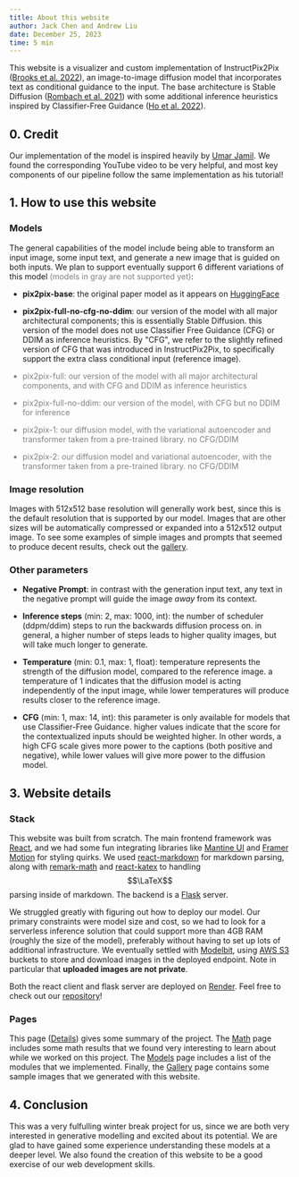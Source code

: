 ```yaml
---
title: About this website
author: Jack Chen and Andrew Liu
date: December 25, 2023
time: 5 min
---
```


This website is a visualizer and custom implementation of InstructPix2Pix ([Brooks et al. 2022](https://arxiv.org/abs/2211.09800)), an image-to-image diffusion model that incorporates text as conditional guidance to the input. The base architecture is Stable Diffusion ([Rombach et al. 2021](https://arxiv.org/abs/2112.10752)) with some additional inference heuristics  inspired by Classifier-Free Guidance ([Ho et al. 2022](https://arxiv.org/abs/2207.12598)).

## 0. Credit

Our implementation of the model is inspired heavily by [Umar Jamil](https://github.com/hkproj/pytorch-stable-diffusion). We found the corresponding YouTube video to be very helpful, and most key components of our pipeline follow the same implementation as his tutorial!

## 1. How to use this website 

### Models

The general capabilities of the model include being able to transform an input image, some input text, and generate a new image that is guided on both inputs. We plan to support eventually support 6 different variations of this model <span style="color: gray;">(models in gray are not supported yet)</span>:

- **pix2pix-base**: the original paper model as it appears on [HuggingFace](https://huggingface.co/docs/diffusers/training/instructpix2pix)

- **pix2pix-full-no-cfg-no-ddim**: our version of the model with all major architectural components; this is essentially Stable Diffusion. this version of the model does not use Classifier Free Guidance (CFG) or DDIM as inference heuristics. By "CFG", we refer to the slightly refined version of CFG that was introduced in InstructPix2Pix, to specifically support the extra class conditional input (reference image).

<div style="color: gray;">

- pix2pix-full: our version of the model with all major architectural components, and with CFG and DDIM as inference heuristics

- pix2pix-full-no-ddim: our version of the model, with CFG but no DDIM for inference

- pix2pix-1: our diffusion model, with the variational autoencoder and transformer taken from a pre-trained library. no CFG/DDIM

- pix2pix-2: our diffusion model and variational autoencoder, with the transformer taken from a pre-trained library. no CFG/DDIM
</div>

### Image resolution

Images with 512x512 base resolution will generally work best, since this is the default resolution that is supported by our model. Images that are other sizes will be automatically compressed or expanded into a 512x512 output image. To see some examples of simple images and prompts that seemed to produce decent results, check out the [gallery](/gallery).

### Other parameters

- **Negative Prompt**: in contrast with the generation input text, any text in the negative prompt will guide the image *away* from its context. 

- **Inference steps** (min: 2, max: 1000, int): the number of scheduler (ddpm/ddim) steps to run the backwards diffusion process on. in general, a higher number of steps leads to higher quality images, but will take much longer to generate. 

- **Temperature** (min: 0.1, max: 1, float): temperature represents the strength of the diffusion model, compared to the reference image. a temperature of 1 indicates that the diffusion model is acting independently of the input image, while lower temperatures will produce results closer to the reference image.

- **CFG** (min: 1, max: 14, int): this parameter is only available for models that use Classifier-Free Guidance. higher values indicate that the score for the contextualized inputs should be weighted higher. In other words, a high CFG scale gives more power to the captions (both positive and negative), while lower values will give more power to the diffusion model.

## 3. Website details

### Stack

This website was built from scratch. The main frontend framework was [React](https://react.dev/), and we had some fun integrating libraries like [Mantine UI](https://mantine.dev/) and [Framer Motion](https://www.framer.com/motion/) for styling quirks. We used [react-markdown](https://github.com/remarkjs/react-markdown) for markdown parsing, along with [remark-math](https://www.npmjs.com/package/remark-math) and [react-katex](https://www.npmjs.com/package/react-katex) to handling $$\LaTeX$$ parsing inside of markdown. The backend is a [Flask](https://flask.palletsprojects.com/en/3.0.x/) server. 

We struggled greatly with figuring out how to deploy our model. Our primary constraints were model size and cost, so we had to look for a serverless inference solution that could support more than 4GB RAM (roughly the size of the model), preferably without having to set up lots of additional infrastructure. We eventually settled with [Modelbit](https://www.modelbit.com/), using [AWS S3](https://aws.amazon.com/s3/) buckets to store and download images in the deployed endpoint. Note in particular that **uploaded images are not private**. 

Both the react client and flask server are deployed on [Render](https://render.com/). Feel free to check out our [repository](https://github.com/azliu0/image-to-image-translation)!

### Pages

This page ([Details](details)) gives some summary of the project. The [Math](math) page includes some math results that we found very interesting to learn about while we worked on this project. The [Models](models) page includes a list of the modules that we implemented. Finally, the [Gallery](gallery) page contains some sample images that we generated with this website.

## 4. Conclusion

This was a very fulfulling winter break project for us, since we are both very interested in generative modelling and excited about its potential. We are glad to have gained some experience understanding these models at a deeper level. We also found the creation of this website to be a good exercise of our web development skills.